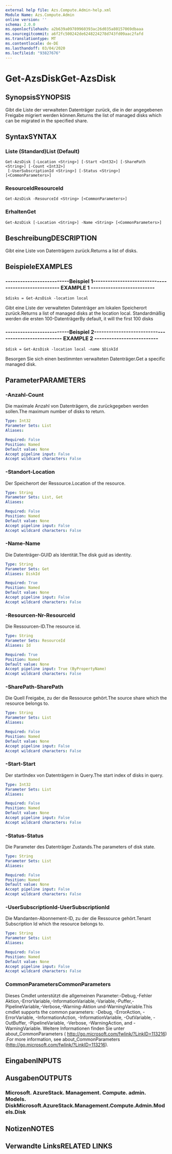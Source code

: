 ```yaml
---
external help file: Azs.Compute.Admin-help.xml
Module Name: Azs.Compute.Admin
online version: ''
schema: 2.0.0
ms.openlocfilehash: a2b639a09789960393ac26d035a80157069dbaaa
ms.sourcegitcommit: a6f2fc500242de6248224278d743fd09aac2fafd
ms.translationtype: MT
ms.contentlocale: de-DE
ms.lasthandoff: 03/04/2020
ms.locfileid: "93827676"
---
```

# <span data-ttu-id="791b8-101">Get-AzsDisk</span><span class="sxs-lookup"><span data-stu-id="791b8-101">Get-AzsDisk</span></span>

## <span data-ttu-id="791b8-102">Synopsis</span><span class="sxs-lookup"><span data-stu-id="791b8-102">SYNOPSIS</span></span>
<span data-ttu-id="791b8-103">Gibt die Liste der verwalteten Datenträger zurück, die in der angegebenen Freigabe migriert werden können.</span><span class="sxs-lookup"><span data-stu-id="791b8-103">Returns the list of managed disks which can be migrated in the specified share.</span></span>

## <span data-ttu-id="791b8-104">Syntax</span><span class="sxs-lookup"><span data-stu-id="791b8-104">SYNTAX</span></span>

### <span data-ttu-id="791b8-105">Liste (Standard)</span><span class="sxs-lookup"><span data-stu-id="791b8-105">List (Default)</span></span>
```
Get-AzsDisk [-Location <String>] [-Start <Int32>] [-SharePath <String>] [-Count <Int32>]
 [-UserSubscriptionId <String>] [-Status <String>] [<CommonParameters>]
```

### <span data-ttu-id="791b8-106">ResourceId</span><span class="sxs-lookup"><span data-stu-id="791b8-106">ResourceId</span></span>
```
Get-AzsDisk -ResourceId <String> [<CommonParameters>]
```

### <span data-ttu-id="791b8-107">Erhalten</span><span class="sxs-lookup"><span data-stu-id="791b8-107">Get</span></span>
```
Get-AzsDisk [-Location <String>] -Name <String> [<CommonParameters>]
```

## <span data-ttu-id="791b8-108">Beschreibung</span><span class="sxs-lookup"><span data-stu-id="791b8-108">DESCRIPTION</span></span>
<span data-ttu-id="791b8-109">Gibt eine Liste von Datenträgern zurück.</span><span class="sxs-lookup"><span data-stu-id="791b8-109">Returns a list of disks.</span></span>

## <span data-ttu-id="791b8-110">Beispiele</span><span class="sxs-lookup"><span data-stu-id="791b8-110">EXAMPLES</span></span>

### <span data-ttu-id="791b8-111">--------------------------Beispiel 1--------------------------</span><span class="sxs-lookup"><span data-stu-id="791b8-111">-------------------------- EXAMPLE 1 --------------------------</span></span>
```
$disks = Get-AzsDisk -location local
```

<span data-ttu-id="791b8-112">Gibt eine Liste der verwalteten Datenträger am lokalen Speicherort zurück.</span><span class="sxs-lookup"><span data-stu-id="791b8-112">Returns a list of managed disks at the location local.</span></span>
<span data-ttu-id="791b8-113">Standardmäßig werden die ersten 100-Datenträger</span><span class="sxs-lookup"><span data-stu-id="791b8-113">By default, it will the first 100 disks</span></span>

### <span data-ttu-id="791b8-114">--------------------------Beispiel 2--------------------------</span><span class="sxs-lookup"><span data-stu-id="791b8-114">-------------------------- EXAMPLE 2 --------------------------</span></span>
```
$disk = Get-AzsDisk -location local -name $DiskId
```

<span data-ttu-id="791b8-115">Besorgen Sie sich einen bestimmten verwalteten Datenträger.</span><span class="sxs-lookup"><span data-stu-id="791b8-115">Get a specific managed disk.</span></span>

## <span data-ttu-id="791b8-116">Parameter</span><span class="sxs-lookup"><span data-stu-id="791b8-116">PARAMETERS</span></span>

### <span data-ttu-id="791b8-117">-Anzahl</span><span class="sxs-lookup"><span data-stu-id="791b8-117">-Count</span></span>
<span data-ttu-id="791b8-118">Die maximale Anzahl von Datenträgern, die zurückgegeben werden sollen.</span><span class="sxs-lookup"><span data-stu-id="791b8-118">The maximum number of disks to return.</span></span>

```yaml
Type: Int32
Parameter Sets: List
Aliases: 

Required: False
Position: Named
Default value: None
Accept pipeline input: False
Accept wildcard characters: False
```

### <span data-ttu-id="791b8-119">-Standort</span><span class="sxs-lookup"><span data-stu-id="791b8-119">-Location</span></span>
<span data-ttu-id="791b8-120">Der Speicherort der Ressource.</span><span class="sxs-lookup"><span data-stu-id="791b8-120">Location of the resource.</span></span>

```yaml
Type: String
Parameter Sets: List, Get
Aliases: 

Required: False
Position: Named
Default value: None
Accept pipeline input: False
Accept wildcard characters: False
```

### <span data-ttu-id="791b8-121">-Name</span><span class="sxs-lookup"><span data-stu-id="791b8-121">-Name</span></span>
<span data-ttu-id="791b8-122">Die Datenträger-GUID als Identität.</span><span class="sxs-lookup"><span data-stu-id="791b8-122">The disk guid as identity.</span></span>

```yaml
Type: String
Parameter Sets: Get
Aliases: DiskId

Required: True
Position: Named
Default value: None
Accept pipeline input: False
Accept wildcard characters: False
```

### <span data-ttu-id="791b8-123">-Resourcen-Nr</span><span class="sxs-lookup"><span data-stu-id="791b8-123">-ResourceId</span></span>
<span data-ttu-id="791b8-124">Die Ressourcen-ID.</span><span class="sxs-lookup"><span data-stu-id="791b8-124">The resource id.</span></span>

```yaml
Type: String
Parameter Sets: ResourceId
Aliases: Id

Required: True
Position: Named
Default value: None
Accept pipeline input: True (ByPropertyName)
Accept wildcard characters: False
```

### <span data-ttu-id="791b8-125">-SharePath</span><span class="sxs-lookup"><span data-stu-id="791b8-125">-SharePath</span></span>
<span data-ttu-id="791b8-126">Die Quell Freigabe, zu der die Ressource gehört.</span><span class="sxs-lookup"><span data-stu-id="791b8-126">The source share which the resource belongs to.</span></span>

```yaml
Type: String
Parameter Sets: List
Aliases: 

Required: False
Position: Named
Default value: None
Accept pipeline input: False
Accept wildcard characters: False
```

### <span data-ttu-id="791b8-127">-Start</span><span class="sxs-lookup"><span data-stu-id="791b8-127">-Start</span></span>
<span data-ttu-id="791b8-128">Der startIndex von Datenträgern in Query.</span><span class="sxs-lookup"><span data-stu-id="791b8-128">The start index of disks in query.</span></span>

```yaml
Type: Int32
Parameter Sets: List
Aliases: 

Required: False
Position: Named
Default value: None
Accept pipeline input: False
Accept wildcard characters: False
```

### <span data-ttu-id="791b8-129">-Status</span><span class="sxs-lookup"><span data-stu-id="791b8-129">-Status</span></span>
<span data-ttu-id="791b8-130">Die Parameter des Datenträger Zustands.</span><span class="sxs-lookup"><span data-stu-id="791b8-130">The parameters of disk state.</span></span>

```yaml
Type: String
Parameter Sets: List
Aliases: 

Required: False
Position: Named
Default value: None
Accept pipeline input: False
Accept wildcard characters: False
```

### <span data-ttu-id="791b8-131">-UserSubscriptionId</span><span class="sxs-lookup"><span data-stu-id="791b8-131">-UserSubscriptionId</span></span>
<span data-ttu-id="791b8-132">Die Mandanten-Abonnement-ID, zu der die Ressource gehört.</span><span class="sxs-lookup"><span data-stu-id="791b8-132">Tenant Subscription Id which the resource belongs to.</span></span>

```yaml
Type: String
Parameter Sets: List
Aliases: 

Required: False
Position: Named
Default value: None
Accept pipeline input: False
Accept wildcard characters: False
```

### <span data-ttu-id="791b8-133">CommonParameters</span><span class="sxs-lookup"><span data-stu-id="791b8-133">CommonParameters</span></span>
<span data-ttu-id="791b8-134">Dieses Cmdlet unterstützt die allgemeinen Parameter:-Debug,-Fehler Aktion,-ErrorVariable,-InformationVariable,-Variable,-Puffer,-PipelineVariable,-Verbose,-Warning-Aktion und-WarningVariable.</span><span class="sxs-lookup"><span data-stu-id="791b8-134">This cmdlet supports the common parameters: -Debug, -ErrorAction, -ErrorVariable, -InformationAction, -InformationVariable, -OutVariable, -OutBuffer, -PipelineVariable, -Verbose, -WarningAction, and -WarningVariable.</span></span> <span data-ttu-id="791b8-135">Weitere Informationen finden Sie unter about_CommonParameters ( http://go.microsoft.com/fwlink/?LinkID=113216) .</span><span class="sxs-lookup"><span data-stu-id="791b8-135">For more information, see about_CommonParameters (http://go.microsoft.com/fwlink/?LinkID=113216).</span></span>

## <span data-ttu-id="791b8-136">Eingaben</span><span class="sxs-lookup"><span data-stu-id="791b8-136">INPUTS</span></span>

## <span data-ttu-id="791b8-137">Ausgaben</span><span class="sxs-lookup"><span data-stu-id="791b8-137">OUTPUTS</span></span>

### <span data-ttu-id="791b8-138">Microsoft. AzureStack. Management. Compute. admin. Models. Disk</span><span class="sxs-lookup"><span data-stu-id="791b8-138">Microsoft.AzureStack.Management.Compute.Admin.Models.Disk</span></span>

## <span data-ttu-id="791b8-139">Notizen</span><span class="sxs-lookup"><span data-stu-id="791b8-139">NOTES</span></span>

## <span data-ttu-id="791b8-140">Verwandte Links</span><span class="sxs-lookup"><span data-stu-id="791b8-140">RELATED LINKS</span></span>

